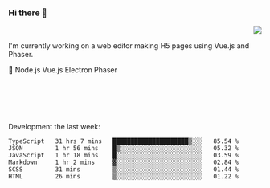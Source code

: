 ### Hi there 👋

<img align="right" src="https://github-readme-stats.vercel.app/api?username=jasonpanggo"/>

<br>
<p align="left">
I'm currently working on a web editor making H5 pages using Vue.js and Phaser.
</p>
<p align="left">
📖 Node.js Vue.js Electron Phaser
</p>
<br>
<br>
<br>
<br>

Development the last week:
<!--START_SECTION:waka-->

```text
TypeScript   31 hrs 7 mins   █████████████████████▒░░░   85.54 %
JSON         1 hr 56 mins    █▒░░░░░░░░░░░░░░░░░░░░░░░   05.32 %
JavaScript   1 hr 18 mins    █░░░░░░░░░░░░░░░░░░░░░░░░   03.59 %
Markdown     1 hr 2 mins     ▓░░░░░░░░░░░░░░░░░░░░░░░░   02.84 %
SCSS         31 mins         ▒░░░░░░░░░░░░░░░░░░░░░░░░   01.44 %
HTML         26 mins         ▒░░░░░░░░░░░░░░░░░░░░░░░░   01.22 %
```

<!--END_SECTION:waka-->

<!--
**JASONPANGGO/jasonpanggo** is a ✨ _special_ ✨ repository because its `README.md` (this file) appears on your GitHub profile.

Here are some ideas to get you started:

- 🔭 I’m currently working on ...
- 🌱 I’m currently learning ...
- 👯 I’m looking to collaborate on ...
- 🤔 I’m looking for help with ...
- 💬 Ask me about ...
- 📫 How to reach me: ...
- 😄 Pronouns: ...
- ⚡ Fun fact: ...
-->
